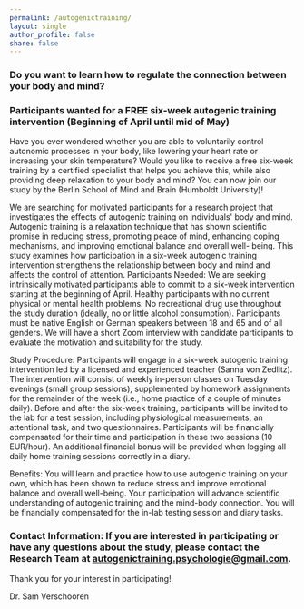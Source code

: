 ```yaml
---
permalink: /autogenictraining/
layout: single
author_profile: false
share: false
---
```


### Do you want to learn how to regulate the connection between your body and mind? 

### Participants wanted for a FREE six-week autogenic training intervention (Beginning of April until mid of May)

Have you ever wondered whether you are able to voluntarily control autonomic processes in
your body, like lowering your heart rate or increasing your skin temperature? Would you like
to receive a free six-week training by a certified specialist that helps you achieve this, while
also providing deep relaxation to your body and mind? You can now join our study by the
Berlin School of Mind and Brain (Humboldt University)!

We are searching for motivated participants for a research project that investigates the
effects of autogenic training on individuals&#39; body and mind. Autogenic training is a
relaxation technique that has shown scientific promise in reducing stress, promoting peace
of mind, enhancing coping mechanisms, and improving emotional balance and overall well-
being. This study examines how participation in a six-week autogenic training intervention
strengthens the relationship between body and mind and affects the control of attention.
Participants Needed: We are seeking intrinsically motivated participants able to commit to
a six-week intervention starting at the beginning of April. Healthy participants with no current
physical or mental health problems. No recreational drug use throughout the study duration
(ideally, no or little alcohol consumption). Participants must be native English or German
speakers between 18 and 65 and of all genders. We will have a short Zoom interview with
candidate participants to evaluate the motivation and suitability for the study.

Study Procedure: Participants will engage in a six-week autogenic training intervention led
by a licensed and experienced teacher (Sanna von Zedlitz). The intervention will consist of
weekly in-person classes on Tuesday evenings (small group sessions), supplemented by
homework assignments for the remainder of the week (i.e., home practice of a couple of
minutes daily). Before and after the six-week training, participants will be invited to the lab for
a test session, including physiological measurements, an attentional task, and two
questionnaires. Participants will be financially compensated for their time and participation in
these two sessions (10 EUR/hour). An additional financial bonus will be provided when
logging all daily home training sessions correctly in a diary.

Benefits: You will learn and practice how to use autogenic training on your own, which has
been shown to reduce stress and improve emotional balance and overall well-being. Your
participation will advance scientific understanding of autogenic training and the mind-body
connection. You will be financially compensated for the in-lab testing session and diary
tasks.

### Contact Information: If you are interested in participating or have any questions about the study, please contact the Research Team at autogenictraining.psychologie@gmail.com.

Thank you for your interest in participating!

Dr. Sam Verschooren
